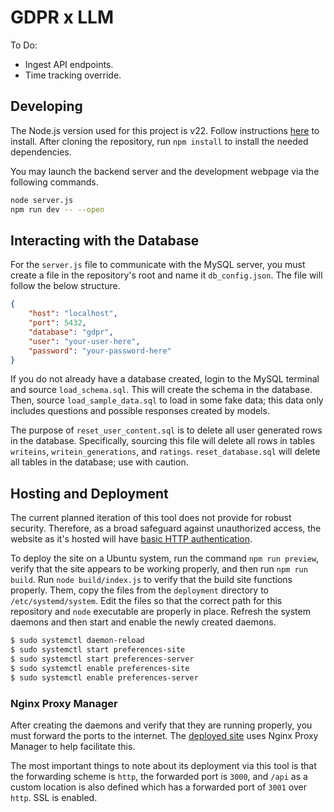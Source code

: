 # GDPR x LLM

To Do:
- Ingest API endpoints.
- Time tracking override.

## Developing
The Node.js version used for this project is v22. Follow instructions [here](https://nodejs.org/en/download/) to install. After cloning the repository, run `npm install` to install the needed dependencies.

You may launch the backend server and the development webpage via the following commands.
```bash
node server.js
npm run dev -- --open
```

## Interacting with the Database
For the `server.js` file to communicate with the MySQL server, you must create a file in the repository's root and name it `db_config.json`. The file will follow the below structure.


```json
{
    "host": "localhost",
    "port": 5432,
    "database": "gdpr",
    "user": "your-user-here",
    "password": "your-password-here"
}
```

If you do not already have a database created, login to the MySQL terminal and source `load_schema.sql`. This will create the schema in the database. Then, source `load_sample_data.sql` to load in some fake data; this data only includes questions and possible responses created by models.

The purpose of `reset_user_content.sql` is to delete all user generated rows in the database. Specifically, sourcing this file will delete all rows in tables `writeins`, `writein_generations`, and `ratings`. `reset_database.sql` will delete all tables in the database; use with caution.

## Hosting and Deployment
The current planned iteration of this tool does not provide for robust security. Therefore, as a broad safeguard against unauthorized access, the website as it's hosted will have [basic HTTP authentication](https://docs.nginx.com/nginx/admin-guide/security-controls/configuring-http-basic-authentication/).

To deploy the site on a Ubuntu system, run the command `npm run preview`, verify that the site appears to be working properly, and then run `npm run build`. Run `node build/index.js` to verify that the build site functions properly. Them, copy the files from the `deployment` directory to `/etc/systemd/system`. Edit the files so that the correct path for this repository and `node` executable are properly in place. Refresh the system daemons and then start and enable the newly created daemons.


```bash
$ sudo systemctl daemon-reload
$ sudo systemctl start preferences-site
$ sudo systemctl start preferences-server
$ sudo systemctl enable preferences-site
$ sudo systemctl enable preferences-server
```

### Nginx Proxy Manager
After creating the daemons and verify that they are running properly, you must forward the ports to the internet. The [deployed site](https://preferences.gdpr-llm.org) uses Nginx Proxy Manager to help facilitate this.

The most important things to note about its deployment via this tool is that the forwarding scheme is `http`, the forwarded port is `3000`, and `/api` as a custom location is also defined which has a forwarded port of `3001` over `http`. SSL is enabled.